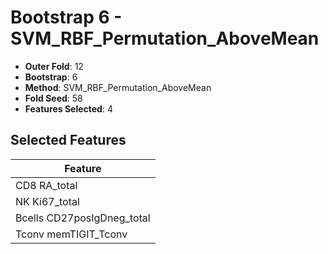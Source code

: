 # Bootstrap 6 - SVM_RBF_Permutation_AboveMean

- **Outer Fold**: 12
- **Bootstrap**: 6
- **Method**: SVM_RBF_Permutation_AboveMean
- **Fold Seed**: 58
- **Features Selected**: 4

## Selected Features

| Feature |
|---------|
| CD8 RA_total |
| NK Ki67_total |
| Bcells CD27posIgDneg_total |
| Tconv memTIGIT_Tconv |
